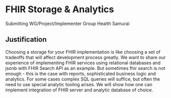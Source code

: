 # FHIR Storage & Analytics

Submitting WG/Project/Implementer Group
Health Samurai

## Justification

Choosing a storage for your FHIR implementation is like choosing a set of tradeoffs that will affect development process greatly. We want to share our experience of implementing FHIR services using relational databases and jsonb with FHIR Search API as an example. But sometimes fhir search is not enough - this is the case with reports, sophisticated business logic and analytics. For some cases complex SQL queries will suffice, but often the need to use special analytic tooling arises. We will show how one can implement integration of FHIR server and analytic database of choice.

